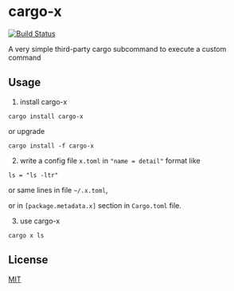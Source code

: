 cargo-x
=======

[![Build Status](https://api.travis-ci.org/liuchong/cargo-x.svg?branch=master)](https://travis-ci.org/liuchong/cargo-x)

A very simple third-party cargo subcommand to execute a custom command

## Usage

1. install cargo-x

```
cargo install cargo-x
```

or upgrade

```
cargo install -f cargo-x
```

2. write a config file `x.toml` in `"name = detail"` format like

```
ls = "ls -ltr"
```

or same lines in file `~/.x.toml`,

or in `[package.metadata.x]` section in `Cargo.toml` file.

3. use cargo-x

```
cargo x ls
```

## License

[MIT](LICENSE)
